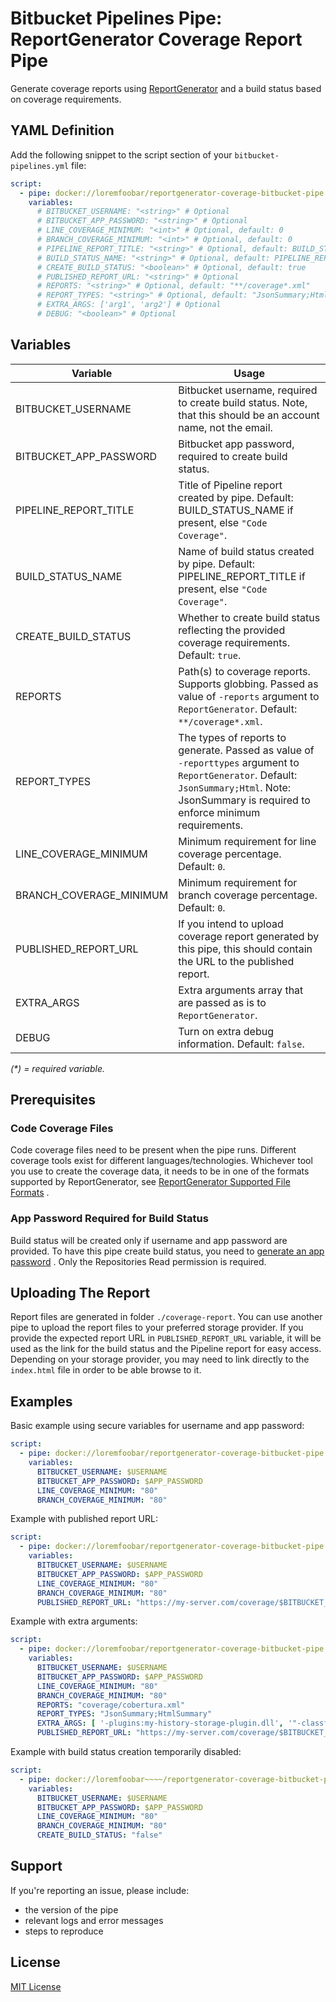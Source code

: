 ﻿# Bitbucket Pipelines Pipe: ReportGenerator Coverage Report Pipe

Generate coverage reports using
[ReportGenerator](https://github.com/danielpalme/ReportGenerator)
and a build status based on coverage requirements.

## YAML Definition

Add the following snippet to the script section of
your `bitbucket-pipelines.yml` file:

```yaml
script:
  - pipe: docker://loremfoobar/reportgenerator-coverage-bitbucket-pipe:0.7.0
    variables:
      # BITBUCKET_USERNAME: "<string>" # Optional
      # BITBUCKET_APP_PASSWORD: "<string>" # Optional
      # LINE_COVERAGE_MINIMUM: "<int>" # Optional, default: 0
      # BRANCH_COVERAGE_MINIMUM: "<int>" # Optional, default: 0
      # PIPELINE_REPORT_TITLE: "<string>" # Optional, default: BUILD_STATUS_NAME if present, else "Code Coverage"
      # BUILD_STATUS_NAME: "<string>" # Optional, default: PIPELINE_REPORT_TITLE if present, else "Code Coverage"
      # CREATE_BUILD_STATUS: "<boolean>" # Optional, default: true
      # PUBLISHED_REPORT_URL: "<string>" # Optional
      # REPORTS: "<string>" # Optional, default: "**/coverage*.xml"
      # REPORT_TYPES: "<string>" # Optional, default: "JsonSummary;Html"
      # EXTRA_ARGS: ['arg1', 'arg2'] # Optional
      # DEBUG: "<boolean>" # Optional
```

## Variables

| Variable                | Usage |
| ----------------------- | ----- |
| BITBUCKET_USERNAME      | Bitbucket username, required to create build status. Note, that this should be an account name, not the email. |
| BITBUCKET_APP_PASSWORD  | Bitbucket app password, required to create build status. |
| PIPELINE_REPORT_TITLE   | Title of Pipeline report created by pipe. Default: BUILD_STATUS_NAME if present, else `"Code Coverage"`. |
| BUILD_STATUS_NAME       | Name of build status created by pipe. Default: PIPELINE_REPORT_TITLE if present, else `"Code Coverage"`. |
| CREATE_BUILD_STATUS     | Whether to create build status reflecting the provided coverage requirements. Default: `true`. |
| REPORTS                 | Path(s) to coverage reports. Supports globbing. Passed as value of `-reports` argument to `ReportGenerator`. Default: `**/coverage*.xml`. |
| REPORT_TYPES            | The types of reports to generate. Passed as value of `-reporttypes` argument to `ReportGenerator`. Default: `JsonSummary;Html`. Note: JsonSummary is required to enforce minimum requirements. |
| LINE_COVERAGE_MINIMUM   | Minimum requirement for line coverage percentage. Default: `0`. |
| BRANCH_COVERAGE_MINIMUM | Minimum requirement for branch coverage percentage. Default: `0`. |
| PUBLISHED_REPORT_URL    | If you intend to upload coverage report generated by this pipe, this should contain the URL to the published report. |
| EXTRA_ARGS              | Extra arguments array that are passed as is to `ReportGenerator`. |
| DEBUG                   | Turn on extra debug information. Default: `false`. |

_(\*) = required variable._

## Prerequisites

### Code Coverage Files

Code coverage files need to be present when the pipe runs. Different coverage
tools exist for different languages/technologies. Whichever tool you use to
create the coverage data, it needs to be in one of the formats supported by
ReportGenerator, see
[ReportGenerator Supported File Formats](https://github.com/danielpalme/ReportGenerator#supported-input-and-output-file-formats)
.

### App Password Required for Build Status

Build status will be created only if username and app password are provided.
To have this pipe create build status, you need to
[generate an app password](https://confluence.atlassian.com/bitbucket/app-passwords-828781300.html)
.
Only the Repositories Read permission is required.

## Uploading The Report

Report files are generated in folder `./coverage-report`. You can use another
pipe to upload the report files to your preferred storage provider. If you
provide the expected report URL in `PUBLISHED_REPORT_URL` variable, it will be
used as the link for the build status and the Pipeline report for easy access.
Depending on your storage provider, you may need to link directly to the
`index.html` file in order to be able browse to it.

## Examples

Basic example using secure variables for username and app password:

```yaml
script:
  - pipe: docker://loremfoobar/reportgenerator-coverage-bitbucket-pipe:0.7.0
    variables:
      BITBUCKET_USERNAME: $USERNAME
      BITBUCKET_APP_PASSWORD: $APP_PASSWORD
      LINE_COVERAGE_MINIMUM: "80"
      BRANCH_COVERAGE_MINIMUM: "80"
```

Example with published report URL:

```yaml
script:
  - pipe: docker://loremfoobar/reportgenerator-coverage-bitbucket-pipe:0.7.0
    variables:
      BITBUCKET_USERNAME: $USERNAME
      BITBUCKET_APP_PASSWORD: $APP_PASSWORD
      LINE_COVERAGE_MINIMUM: "80"
      BRANCH_COVERAGE_MINIMUM: "80"
      PUBLISHED_REPORT_URL: "https://my-server.com/coverage/$BITBUCKET_REPO_SLUG/$BITBUCKET_COMMIT/index.html"
```

Example with extra arguments:

```yaml
script:
  - pipe: docker://loremfoobar/reportgenerator-coverage-bitbucket-pipe:0.7.0
    variables:
      BITBUCKET_USERNAME: $USERNAME
      BITBUCKET_APP_PASSWORD: $APP_PASSWORD
      LINE_COVERAGE_MINIMUM: "80"
      BRANCH_COVERAGE_MINIMUM: "80"
      REPORTS: "coverage/cobertura.xml"
      REPORT_TYPES: "JsonSummary;HtmlSummary"
      EXTRA_ARGS: [ '-plugins:my-history-storage-plugin.dll', '"-classfilters:+IncludeThisClass;-ExcludeThisClass"' ]
      PUBLISHED_REPORT_URL: "https://my-server.com/coverage/$BITBUCKET_REPO_SLUG/$BITBUCKET_COMMIT/summary.html"
```

Example with build status creation temporarily disabled:

```yaml
script:
  - pipe: docker://loremfoobar~~~~/reportgenerator-coverage-bitbucket-pipe:0.7.0
    variables:
      BITBUCKET_USERNAME: $USERNAME
      BITBUCKET_APP_PASSWORD: $APP_PASSWORD
      LINE_COVERAGE_MINIMUM: "80"
      BRANCH_COVERAGE_MINIMUM: "80"
      CREATE_BUILD_STATUS: "false"
```

## Support

If you're reporting an issue, please include:

- the version of the pipe
- relevant logs and error messages
- steps to reproduce

## License

[MIT License](LICENSE)
